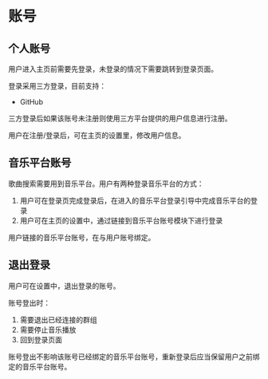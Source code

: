 # 账号

## 个人账号

用户进入主页前需要先登录，未登录的情况下需要跳转到登录页面。

登录采用三方登录，目前支持：
- GitHub

三方登录后如果该账号未注册则使用三方平台提供的用户信息进行注册。

用户在注册/登录后，可在主页的设置里，修改用户信息。

## 音乐平台账号

歌曲搜索需要用到音乐平台。用户有两种登录音乐平台的方式：
1. 用户可在登录页完成登录后，在进入的音乐平台登录引导中完成音乐平台的登录
2. 用户可在主页的设置中，通过链接到音乐平台账号模块下进行登录

用户链接的音乐平台账号，在与用户账号绑定。

## 退出登录

用户可在设置中，退出登录的账号。

账号登出时：
1. 需要退出已经连接的群组
2. 需要停止音乐播放
3. 回到登录页面

账号登出不影响该账号已经绑定的音乐平台账号，重新登录后应当保留用户之前绑定的音乐平台账号。
